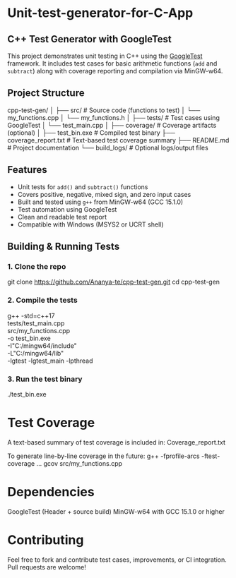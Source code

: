 # Unit-test-generator-for-C-App
## C++ Test Generator with GoogleTest

This project demonstrates unit testing in C++ using the [GoogleTest](https://github.com/google/googletest) framework. It includes test cases for basic arithmetic functions (`add` and `subtract`) along with coverage reporting and compilation via MinGW-w64.

## Project Structure
cpp-test-gen/
│
├── src/ # Source code (functions to test)
│ └── my_functions.cpp
│ └── my_functions.h
│
├── tests/ # Test cases using GoogleTest
│ └── test_main.cpp
│
├── coverage/ # Coverage artifacts (optional)
│
├── test_bin.exe # Compiled test binary
├── coverage_report.txt # Text-based test coverage summary
├── README.md # Project documentation
└── build_logs/ # Optional logs/output files

## Features
- Unit tests for `add()` and `subtract()` functions
- Covers positive, negative, mixed sign, and zero input cases
- Built and tested using `g++` from MinGW-w64 (GCC 15.1.0)
- Test automation using GoogleTest
- Clean and readable test report
- Compatible with Windows (MSYS2 or UCRT shell)

## Building & Running Tests
### 1. Clone the repo
git clone https://github.com/Ananya-te/cpp-test-gen.git
cd cpp-test-gen

### 2. Compile the tests
g++ -std=c++17 \
    tests/test_main.cpp \
    src/my_functions.cpp \
    -o test_bin.exe \
    -I"C:/mingw64/include" \
    -L"C:/mingw64/lib" \
    -lgtest -lgtest_main -lpthread

### 3. Run the test binary
./test_bin.exe


# Test Coverage
A text-based summary of test coverage is included in:
 Coverage_report.txt

To generate line-by-line coverage in the future:
g++ -fprofile-arcs -ftest-coverage ...
gcov src/my_functions.cpp


# Dependencies
GoogleTest (Header + source build)
MinGW-w64 with GCC 15.1.0 or higher

# Contributing
Feel free to fork and contribute test cases, improvements, or CI integration. Pull requests are welcome!



